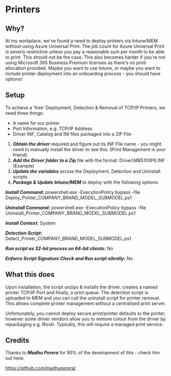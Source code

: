 # Printers

## Why?
At my workplace, we've found a need to deploy printers via Intune/MEM without using Azure Universal Print. The job count for Azure Universal Print is severly restrictive unless you pay a reasonable sum per month to be able to print. This should not be the case. This also becomes harder if you're not using Microsoft 365 Business Premium licenses as there's no print allocation provided. Maybe you want to use Intune, or maybe you want to include printer deployment into an onboarding process - you should have options!

## Setup

To achieve a 'free' Deployment, Detection & Removal of TCP/IP Printers, we need three things:

-  A name for our printer
-  Port Information, e.g. TCP/IP Address
-  Driver INF, Catalog and INI files packaged into a ZIP File

1. ***Obtain the driver*** required and figure out its INF File name - you might need to manually install the driver to see this. (Print Management is your friend)
2. ***Add the Driver folder to a Zip*** file with the format: Driver\MB5100P6.INF (Example)
3. ***Update the variables*** across the Deployment, Detection and Uninstall scripts.
4. ***Package & Update Intune/MEM*** to deploy with the following options:

***Install Command:***
powershell.exe -ExecutionPolicy bypass -file Deploy_Printer_COMPANY_BRAND_MODEL_SUBMODEL.ps1

***Uninstall Command:***
powershell.exe -ExecutionPolicy bypass -file Uninstall_Printer_COMPANY_BRAND_MODEL_SUBMODEL.ps1

***Install Context:***
System

***Detection Script:***
Detect_Printer_COMPANY_BRAND_MODEL_SUBMODEL.ps1

***Run script as 32-bit process on 64-bit clients:***
No

***Enforce Script Signature Check and Run script silently:***
No

## What this does
Upon installation, the script unzips & installs the driver, creates a named printer TCP/IP Port and finally, a print queue. The detection script is uploaded to MEM and you can call the uninstall script for printer removal. This allows complete printer management without a centralised print server.

Unfortunately, you cannot deploy secure print/printer defaults to the printer, however some driver vendors allow you to remove colour from the driver by repackaging e.g. Ricoh. Typically, this will require a managed print service.

## Credits
Thanks to ***Madhu Perera*** for 90% of the development of this - check him out here:

https://github.com/madhuperera/
